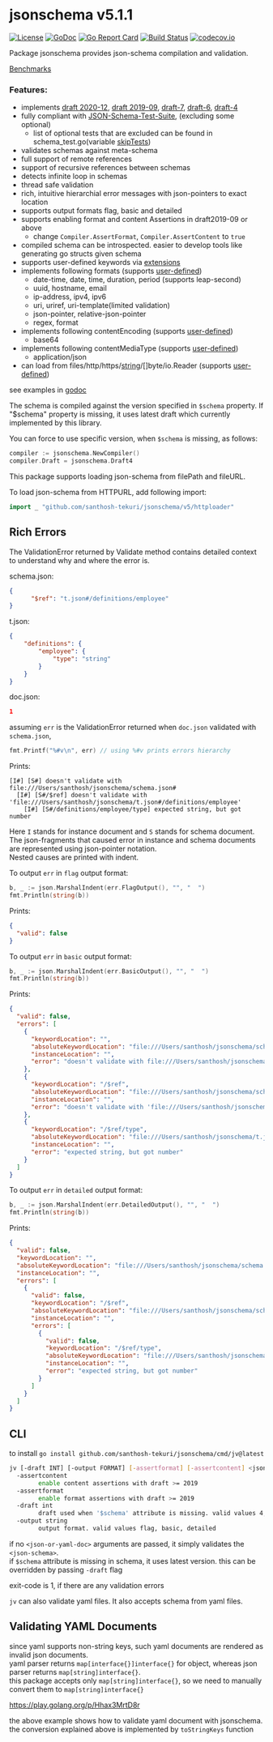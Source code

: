 # jsonschema v5.1.1

[![License](https://img.shields.io/badge/License-Apache%202.0-blue.svg)](https://opensource.org/licenses/Apache-2.0)
[![GoDoc](https://godoc.org/github.com/santhosh-tekuri/jsonschema?status.svg)](https://pkg.go.dev/github.com/santhosh-tekuri/jsonschema/v5)
[![Go Report Card](https://goreportcard.com/badge/github.com/santhosh-tekuri/jsonschema/v5)](https://goreportcard.com/report/github.com/santhosh-tekuri/jsonschema/v5)
[![Build Status](https://github.com/santhosh-tekuri/jsonschema/actions/workflows/go.yaml/badge.svg?branch=master)](https://github.com/santhosh-tekuri/jsonschema/actions/workflows/go.yaml)
[![codecov.io](https://codecov.io/github/santhosh-tekuri/jsonschema/coverage.svg?branch=master)](https://codecov.io/github/santhosh-tekuri/jsonschema?branch=master)

Package jsonschema provides json-schema compilation and validation.

[Benchmarks](https://dev.to/vearutop/benchmarking-correctness-and-performance-of-go-json-schema-validators-3247)

### Features:
 - implements
   [draft 2020-12](https://json-schema.org/specification-links.html#2020-12),
   [draft 2019-09](https://json-schema.org/specification-links.html#draft-2019-09-formerly-known-as-draft-8),
   [draft-7](https://json-schema.org/specification-links.html#draft-7),
   [draft-6](https://json-schema.org/specification-links.html#draft-6),
   [draft-4](https://json-schema.org/specification-links.html#draft-4)
 - fully compliant with [JSON-Schema-Test-Suite](https://github.com/json-schema-org/JSON-Schema-Test-Suite), (excluding some optional)
   - list of optional tests that are excluded can be found in schema_test.go(variable [skipTests](https://github.com/santhosh-tekuri/jsonschema/blob/master/schema_test.go#L24))
 - validates schemas against meta-schema
 - full support of remote references
 - support of recursive references between schemas
 - detects infinite loop in schemas
 - thread safe validation
 - rich, intuitive hierarchial error messages with json-pointers to exact location
 - supports output formats flag, basic and detailed
 - supports enabling format and content Assertions in draft2019-09 or above
   - change `Compiler.AssertFormat`, `Compiler.AssertContent` to `true`
 - compiled schema can be introspected. easier to develop tools like generating go structs given schema
 - supports user-defined keywords via [extensions](https://pkg.go.dev/github.com/santhosh-tekuri/jsonschema/v5/#example-package-Extension)
 - implements following formats (supports [user-defined](https://pkg.go.dev/github.com/santhosh-tekuri/jsonschema/v5/#example-package-UserDefinedFormat))
   - date-time, date, time, duration, period (supports leap-second)
   - uuid, hostname, email
   - ip-address, ipv4, ipv6
   - uri, uriref, uri-template(limited validation)
   - json-pointer, relative-json-pointer
   - regex, format
 - implements following contentEncoding (supports [user-defined](https://pkg.go.dev/github.com/santhosh-tekuri/jsonschema/v5/#example-package-UserDefinedContent))
   - base64
 - implements following contentMediaType (supports [user-defined](https://pkg.go.dev/github.com/santhosh-tekuri/jsonschema/v5/#example-package-UserDefinedContent))
   - application/json
 - can load from files/http/https/[string](https://pkg.go.dev/github.com/santhosh-tekuri/jsonschema/v5/#example-package-FromString)/[]byte/io.Reader (supports [user-defined](https://pkg.go.dev/github.com/santhosh-tekuri/jsonschema/v5/#example-package-UserDefinedLoader))


see examples in [godoc](https://pkg.go.dev/github.com/santhosh-tekuri/jsonschema/v5)

The schema is compiled against the version specified in `$schema` property.
If "$schema" property is missing, it uses latest draft which currently implemented
by this library.

You can force to use specific version, when `$schema` is missing, as follows:

```go
compiler := jsonschema.NewCompiler()
compiler.Draft = jsonschema.Draft4
```

This package supports loading json-schema from filePath and fileURL.

To load json-schema from HTTPURL, add following import:

```go
import _ "github.com/santhosh-tekuri/jsonschema/v5/httploader"
```

## Rich Errors

The ValidationError returned by Validate method contains detailed context to understand why and where the error is.

schema.json:
```json
{
      "$ref": "t.json#/definitions/employee"
}
```

t.json:
```json
{
    "definitions": {
        "employee": {
            "type": "string"
        }
    }
}
```

doc.json:
```json
1
```

assuming `err` is the ValidationError returned when `doc.json` validated with `schema.json`,
```go
fmt.Printf("%#v\n", err) // using %#v prints errors hierarchy
```
Prints:
```
[I#] [S#] doesn't validate with file:///Users/santhosh/jsonschema/schema.json#
  [I#] [S#/$ref] doesn't validate with 'file:///Users/santhosh/jsonschema/t.json#/definitions/employee'
    [I#] [S#/definitions/employee/type] expected string, but got number
```

Here `I` stands for instance document and `S` stands for schema document.  
The json-fragments that caused error in instance and schema documents are represented using json-pointer notation.  
Nested causes are printed with indent.

To output `err` in `flag` output format:
```go
b, _ := json.MarshalIndent(err.FlagOutput(), "", "  ")
fmt.Println(string(b))
```
Prints:
```json
{
  "valid": false
}
```
To output `err` in `basic` output format:
```go
b, _ := json.MarshalIndent(err.BasicOutput(), "", "  ")
fmt.Println(string(b))
```
Prints:
```json
{
  "valid": false,
  "errors": [
    {
      "keywordLocation": "",
      "absoluteKeywordLocation": "file:///Users/santhosh/jsonschema/schema.json#",
      "instanceLocation": "",
      "error": "doesn't validate with file:///Users/santhosh/jsonschema/schema.json#"
    },
    {
      "keywordLocation": "/$ref",
      "absoluteKeywordLocation": "file:///Users/santhosh/jsonschema/schema.json#/$ref",
      "instanceLocation": "",
      "error": "doesn't validate with 'file:///Users/santhosh/jsonschema/t.json#/definitions/employee'"
    },
    {
      "keywordLocation": "/$ref/type",
      "absoluteKeywordLocation": "file:///Users/santhosh/jsonschema/t.json#/definitions/employee/type",
      "instanceLocation": "",
      "error": "expected string, but got number"
    }
  ]
}
```
To output `err` in `detailed` output format:
```go
b, _ := json.MarshalIndent(err.DetailedOutput(), "", "  ")
fmt.Println(string(b))
```
Prints:
```json
{
  "valid": false,
  "keywordLocation": "",
  "absoluteKeywordLocation": "file:///Users/santhosh/jsonschema/schema.json#",
  "instanceLocation": "",
  "errors": [
    {
      "valid": false,
      "keywordLocation": "/$ref",
      "absoluteKeywordLocation": "file:///Users/santhosh/jsonschema/schema.json#/$ref",
      "instanceLocation": "",
      "errors": [
        {
          "valid": false,
          "keywordLocation": "/$ref/type",
          "absoluteKeywordLocation": "file:///Users/santhosh/jsonschema/t.json#/definitions/employee/type",
          "instanceLocation": "",
          "error": "expected string, but got number"
        }
      ]
    }
  ]
}
```

## CLI

to install `go install github.com/santhosh-tekuri/jsonschema/cmd/jv@latest`

```bash
jv [-draft INT] [-output FORMAT] [-assertformat] [-assertcontent] <json-schema> [<json-or-yaml-doc>]...
  -assertcontent
    	enable content assertions with draft >= 2019
  -assertformat
    	enable format assertions with draft >= 2019
  -draft int
    	draft used when '$schema' attribute is missing. valid values 4, 5, 7, 2019, 2020 (default 2020)
  -output string
    	output format. valid values flag, basic, detailed
```

if no `<json-or-yaml-doc>` arguments are passed, it simply validates the `<json-schema>`.  
if `$schema` attribute is missing in schema, it uses latest version. this can be overridden by passing `-draft` flag

exit-code is 1, if there are any validation errors

`jv` can also validate yaml files. It also accepts schema from yaml files.

## Validating YAML Documents

since yaml supports non-string keys, such yaml documents are rendered as invalid json documents.  
yaml parser returns `map[interface{}]interface{}` for object, whereas json parser returns `map[string]interface{}`.  
this package accepts only `map[string]interface{}`, so we need to manually convert them to `map[string]interface{}`

https://play.golang.org/p/Hhax3MrtD8r

the above example shows how to validate yaml document with jsonschema.  
the conversion explained above is implemented by `toStringKeys` function

